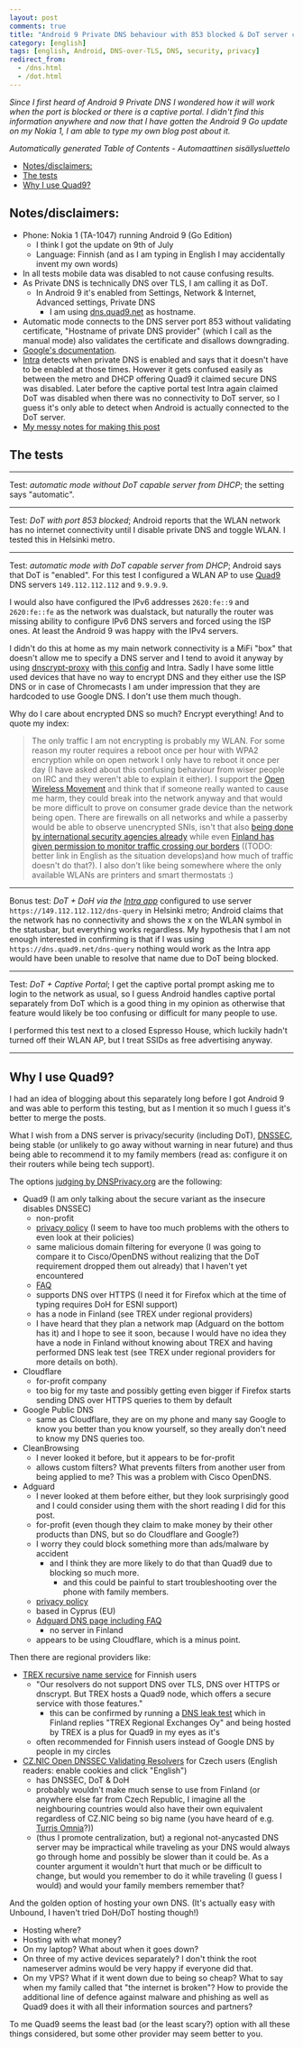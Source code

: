 ```yaml
---
layout: post
comments: true
title: "Android 9 Private DNS behaviour with 853 blocked & DoT server comparsion"
category: [english]
tags: [english, Android, DNS-over-TLS, DNS, security, privacy]
redirect_from:
  - /dns.html
  - /dot.html
---
```


_Since I first heard of Android 9 Private DNS I wondered how it will work
when the port is blocked or there is a captive portal. I didn't find this
information anywhere and now that I have gotten the Android 9 Go update on
my Nokia 1, I am able to type my own blog post about it._

<!-- editorconfig-checker-disable -->
<!-- prettier-ignore-start -->

<!-- START doctoc generated TOC please keep comment here to allow auto update -->
<!-- DON'T EDIT THIS SECTION, INSTEAD RE-RUN doctoc TO UPDATE -->
_Automatically generated Table of Contents - Automaattinen sisällysluettelo_

- [Notes/disclaimers:](#notesdisclaimers)
- [The tests](#the-tests)
- [Why I use Quad9?](#why-i-use-quad9)

<!-- END doctoc generated TOC please keep comment here to allow auto update -->

<!-- prettier-ignore-end -->
<!-- editorconfig-checker-enable -->

## Notes/disclaimers:

- Phone: Nokia 1 (TA-1047) running Android 9 (Go Edition)
  - I think I got the update on 9th of July
  - Language: Finnish (and as I am typing in English I may accidentally
    invent my own words)
- In all tests mobile data was disabled to not cause confusing results.
- As Private DNS is technically DNS over TLS, I am calling it as DoT.
  - In Android 9 it's enabled from Settings, Network & Internet, Advanced settings, Private DNS
    - I am using [dns.quad9.net](https://quad9.net/) as hostname.
- Automatic mode connects to the DNS server port 853 without validating
  certificate, "Hostname of private DNS provider" (which I call as the
  manual mode) also validates the certificate and disallows downgrading.
- [Google's documentation](https://support.google.com/android/answer/9089903?hl=en).
- [Intra](https://getintra.org/) detects when private DNS is enabled and
  says that it doesn't have to be enabled at those times. However it gets
  confused easily as between the metro and DHCP offering Quad9 it claimed
  secure DNS was disabled. Later before the captive portal test Intra again
  claimed DoT was disabled when there was no connectivity to DoT server, so
  I guess it's only able to detect when Android is actually connected to the
  DoT server.
- [My messy notes for making this post](https://github.com/Mikaela/mikaela.github.io/issues/149)

## The tests

---

Test: _automatic mode without DoT capable server from DHCP_; the setting
says "automatic".

---

Test: _DoT with port 853 blocked_; Android reports that the WLAN network has
no internet connectivity until I disable private DNS and toggle WLAN. I
tested this in Helsinki metro.

---

Test: _automatic mode with DoT capable server from DHCP_; Android says that
DoT is "enabled". For this test I configured a WLAN AP to use [Quad9](https://quad9.net/)
DNS servers `149.112.112.112` and `9.9.9.9`.

I would also have configured
the IPv6 addresses `2620:fe::9` and `2620:fe::fe` as the network was dualstack,
but naturally the router was missing ability to configure IPv6 DNS servers
and forced using the ISP ones. At least the Android 9 was happy with the IPv4
servers.

I didn't do this at home as my main network connectivity is a MiFi
"box" that doesn't allow me to specify a DNS server and I tend to avoid it anyway
by using [dnscrypt-proxy](https://github.com/jedisct1/dnscrypt-proxy/) with [this config](https://github.com/Mikaela/shell-things/blob/master/etc/dnscrypt-proxy/dnscrypt-proxy.toml) and Intra. Sadly I have some
little used devices that have no way to encrypt DNS and they either use the
ISP DNS or in case of Chromecasts I am under impression that they are
hardcoded to use Google DNS. I don't use them much though.

Why do I care about encrypted DNS so much? Encrypt everything! And to quote
my index:

> The only traffic I am not encrypting is probably my WLAN. For some reason my router requires a reboot once per hour with WPA2 encryption while on open network I only have to reboot it once per day (I have asked about this confusing behaviour from wiser people on IRC and they weren't able to explain it either). I support the <a href="https://openwireless.org/">Open Wireless Movement</a> and think that if someone really wanted to cause me harm, they could break into the network anyway and that would be more difficult to prove on consumer grade device than the network being open. There are firewalls on all networks and while a passerby would be able to observe unencrypted SNIs, isn't that also <a href="https://en.wikipedia.org/wiki/Global_surveillance">being done by international security agencies already</a> while even <a href="https://fi.wikipedia.org/wiki/Suomen_tiedustelulains%C3%A4%C3%A4d%C3%A4nt%C3%B6">Finland has given permission to monitor traffic crossing our borders</a> ((TODO: better link in English as the situation develops)and how much of traffic doesn't do that?). I also don't like being somewhere where the only available WLANs are printers and smart thermostats :)

---

Bonus test: _DoT + DoH via the [Intra app](https://getintra.org/)_
configured to use server `https://149.112.112.112/dns-query` in Helsinki
metro; Android claims that the network has no connectivity and shows the x
on the WLAN symbol in the statusbar, but everything works regardless.
My hypothesis that I am not enough interested in confirming is that if I was
using `https://dns.quad9.net/dns-query` nothing would work as the Intra app
would have been unable to resolve that name due to DoT being blocked.

---

Test: _DoT + Captive Portal_; I get the captive portal prompt asking me to
login to the network as usual, so I guess Android handles captive portal
separately from DoT which is a good thing in my opinion as otherwise that
feature would likely be too confusing or difficult for many people to use.

I performed this test next to a closed Espresso House, which luckily hadn't
turned off their WLAN AP, but I treat SSIDs as free advertising anyway.

---

## Why I use Quad9?

I had an idea of blogging about this separately long before I got Android 9
and was able to perform this testing, but as I mention it so much I guess
it's better to merge the posts.

What I wish from a DNS server is privacy/security (including DoT), [DNSSEC],
being stable (or unlikely to go
away without warning in near future) and thus being able to recommend it to
my family members (read as: configure it on their routers while being tech
support).

[dnssec]: https://www.dnssec.net/

The options [judging by DNSPrivacy.org](<https://dnsprivacy.org/wiki/display/DP/DNS+Privacy+Public+Resolvers#DNSPrivacyPublicResolvers-DNS-over-TLS(DoT)>) are the following:

- Quad9 (I am only talking about the secure variant as the insecure disables
  DNSSEC)
  - non-profit
  - [privacy policy](https://quad9.net/privacy/) (I seem to have too much
    problems with the others to even look at their policies)
  - same malicious domain filtering for everyone (I was going to compare it
    to Cisco/OpenDNS without realizing that the DoT requirement dropped them out
    already) that I haven't yet encountered
  - [FAQ](https://quad9.net/faq/)
  - supports DNS over HTTPS (I need it for Firefox which at the time of typing requires
    DoH for ESNI support)
  - has a node in Finland (see TREX under regional providers)
  - I have heard that they plan a network map (Adguard on the bottom has it)
    and I hope to see it soon, because I would have no idea they have a node
    in Finland without knowing about TREX and having performed DNS leak test
    (see TREX under regional providers for more details on both).
- Cloudflare
  - for-profit company
  - too big for my taste and possibly getting even bigger if Firefox starts
    sending DNS over HTTPS queries to them by default
- Google Public DNS
  - same as Cloudflare, they are on my phone and many say Google to know you
    better than you know yourself, so they areally don't need to know my DNS
    queries too.
- CleanBrowsing
  - I never looked it before, but it appears to be for-profit
  - allows custom filters? What prevents filters from another user from
    being applied to me? This was a problem with Cisco OpenDNS.
- Adguard
  - I never looked at them before either, but they look surprisingly good
    and I could consider using them with the short reading I did for this
    post.
  - for-profit (even though they claim to make money by their other products
    than DNS, but so do Cloudflare and Google?)
  - I worry they could block something more than ads/malware by accident
    - and I think they are more likely to do that than Quad9 due to blocking
      so much more.
      - and this could be painful to start troubleshooting over the phone
        with family members.
  - [privacy policy](https://adguard.com/en/privacy.html)
  - based in Cyprus (EU)
  - [Adguard DNS page including FAQ](https://adguard.com/en/adguard-dns/overview.html)
    - no server in Finland
  - appears to be using Cloudflare, which is a minus point.

Then there are regional providers like:

- [TREX recursive name service](http://www.trex.fi/service/resolvers.html) for Finnish users
  - "Our resolvers do not support DNS over TLS, DNS over HTTPS or dnscrypt. But TREX hosts a Quad9 node, which offers a secure service with those features."
    - this can be confirmed by running a [DNS leak test](https://dnsleaktest.com/)
      which in Finland replies "TREX Regional Exchanges Oy" and being hosted
      by TREX is a plus for Quad9 in my eyes as it's
  - often recommended for Finnish users instead of Google DNS by people in
    my circles
- [CZ.NIC Open DNSSEC Validating Resolvers](https://www.nic.cz/odvr/) for Czech users
  (English readers: enable cookies and click "English")
  - has DNSSEC, DoT & DoH
  - probably wouldn't make much sense to use from Finland (or anywhere
    else far from Czech Republic, I imagine all the neighbouring countries would also have their
    own equivalent regardless of CZ.NIC being so big name (you have heard of e.g. [Turris Omnia](https://en.wikipedia.org/wiki/Turris_Omnia)?))
  - (thus I promote centralization, but) a regional not-anycasted DNS server
    may be impractical while traveling as your DNS would always go through
    home and possibly be slower than it could be. As a counter argument it
    wouldn't hurt that much or be difficult to change, but would you
    remember to do it while traveling (I guess I would) and would your
    family members remember that?

And the golden option of hosting your own DNS. (It's actually easy with
Unbound, I haven't tried DoH/DoT hosting though!)

- Hosting where?
- Hosting with what money?
- On my laptop? What about when it goes down?
- On three of my active devices separately? I don't think the root
  nameserver admins would be very happy if everyone did that.
- On my VPS? What if it went down due to being so cheap? What to say when
  my family called that "the internet is broken"? How to provide the additional
  line of defence against malware and phishing as well as Quad9 does it with
  all their information sources and partners?

To me Quad9 seems the least bad (or the least scary?) option with all these
things considered, but some other provider may seem better to you.
